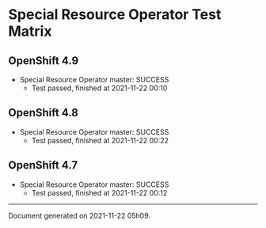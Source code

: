 
Special Resource Operator Test Matrix
=====================================

OpenShift 4.9
-------------


* Special Resource Operator master: SUCCESS
  - Test passed, finished at 2021-11-22 00:10

OpenShift 4.8
-------------


* Special Resource Operator master: SUCCESS
  - Test passed, finished at 2021-11-22 00:22

OpenShift 4.7
-------------


* Special Resource Operator master: SUCCESS
  - Test passed, finished at 2021-11-22 00:12

---
Document generated on 2021-11-22 05h09.
